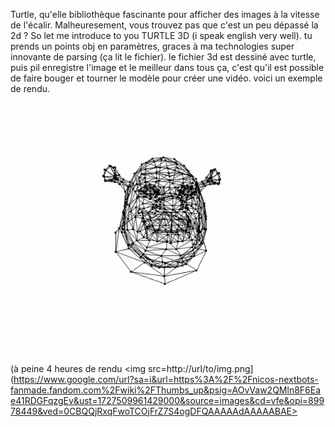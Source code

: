 Turtle, qu'elle bibliothèque fascinante pour afficher des images à la vitesse de l'écalir. Malheuresement, vous trouvez pas que c'est un peu dépassé la 2d ? So let me introduce to you TURTLE 3D (i speak english very well). tu prends un points obj en paramètres, graces à ma technologies super innovante de parsing (ça lit le fichier). le fichier 3d est dessiné avec turtle, puis pil enregistre l'image et le meilleur dans tous ça, c'est qu'il est possible de faire bouger et tourner le modèle pour créer une vidéo.
voici un exemple de rendu.
<img src=https://github.com/mperrot36/Turtle-3D/blob/main/ezgif-6-db23fec600.gif>
(à peine 4 heures de rendu <img src=http://url/to/img.png](https://www.google.com/url?sa=i&url=https%3A%2F%2Fnicos-nextbots-fanmade.fandom.com%2Fwiki%2FThumbs_up&psig=AOvVaw2QMln8F6Eae41RDGFqzgEv&ust=1727509961429000&source=images&cd=vfe&opi=89978449&ved=0CBQQjRxqFwoTCOjFrZ7S4ogDFQAAAAAdAAAAABAE>
